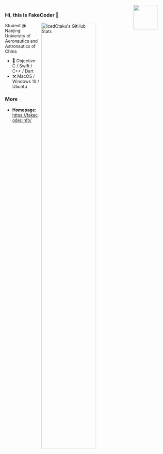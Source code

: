 <img align="right" width="80px" src="https://api.fakecoder.info/mi/rate.png"/>

### Hi, this is FakeCoder :wave:

<a href="https://github.com/IcedOtaku">
<img
  src="https://github-readme-stats.vercel.app/api?username=IcedOtaku&count_private=true&show_icons=true&bg_color=330,f2ffe6,e6ffff"
  title="IcedOtaku&#039;s GitHub Stats"
  align="right"
  width="60%"
/>
</a>

Student @ Nanjing University of Aeronautics and Astronautics of China

- :construction_worker: Objective-C / Swift / C++ / Dart
- :hammer_and_pick: MacOS / Windows 10 / Ubuntu

### More

- **Homepage**: <https://fakecoder.info/>
